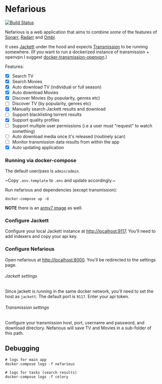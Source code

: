# Nefarious

[![Build Status](https://travis-ci.org/lardbit/nefarious.svg?branch=master)](https://travis-ci.org/lardbit/nefarious)

Nefarious is a web application that aims to combine *some* of the features of
[Sonarr](https://github.com/Sonarr/Sonarr/), [Radarr](https://github.com/Radarr/Radarr) and [Ombi](https://github.com/tidusjar/Ombi).

It uses [Jackett](https://github.com/Jackett/Jackett/) under the hood and expects [Transmission](https://transmissionbt.com/) to be running somewhere.
(If you want to run a dockerized instance of transmission + openvpn I suggest [docker-transmission-openvpn](https://github.com/haugene/docker-transmission-openvpn).)

Features:
- [x] Search TV
- [x] Search Movies
- [x] Auto download TV (individual or full season)
- [x] Auto download Movies
- [x] Discover Movies (by popularity, genres etc)
- [ ] Discover TV (by popularity, genres etc)
- [x] Manually search Jackett results and download
- [ ] Support blacklisting torrent results
- [X] Support quality profiles
- [ ] Support multiple user permissions (i.e a user must "request" to watch something)
- [ ] Auto download media once it's released (routinely scan)
- [ ] Monitor transmission data results from within the app
- [x] Auto updating application

### Running via docker-compose

The default user/pass is `admin/admin`.

~Copy `.env.template` to `.env` and update accordingly.~

Run nefarious and dependencies (except transmission):
    
    docker-compose up -d
    
**NOTE** there is an [armv7 image](https://hub.docker.com/r/lardbit/nefarious/tags/) as well.

### Configure Jackett

Configure your local Jackett instance at [http://localhost:9117](http://localhost:9117).  You'll need to add indexers and copy your api key.

### Configure Nefarious

Open nefarious at [http://localhost:8000](http://localhost:8000).  You'll be redirected to the settings page.

###### Jackett settings

Since jackett is running in the same docker network, you'll need to set the host as `jackett`.  The default port is `9117`.  Enter your api token.

###### Transmission settings

Configure your transmission host, port, username and password, and download directory.  Nefarious will save TV and Movies in a sub-folder of this path.

## Debugging
   
    # logs for main app
    docker-compose logs -f nefarious

    # logs for tasks (search results)
    docker-compose logs -f celery
